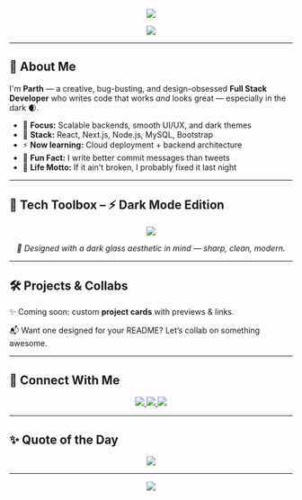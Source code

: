 <!-- 🎉 Gradient Wavy Header -->
<p align="center">
  <img src="https://capsule-render.vercel.app/api?type=waving&color=0f0c29,302b63,24243e&height=200&text=Hey%20👋%20I'm%20Parth!&fontAlign=40&fontAlignY=35&fontColor=ffffff&desc=Full%20Stack%20Developer%20|%20Dark%20Mode%20Fan%20|%20Bug%20Fixer%20Extraordinaire&descSize=18&descAlign=50&descAlignY=65&animation=fadeIn" />
</p>

<!-- ⌨️ Typing Effect -->
<p align="center">
  <img src="https://readme-typing-svg.herokuapp.com?font=Fira+Code&size=22&pause=1000&color=00FFF7&center=true&vCenter=true&width=500&lines=I+ship+UIs+in+Dark+Mode;Full+Stack+Web+Developer;React+%2F+Next+%2F+Node+%2F+MySQL;Let’s+build+something+cool." />
</p>

---

## 🌌 About Me

I'm **Parth** — a creative, bug-busting, and design-obsessed **Full Stack Developer** who writes code that works *and* looks great — especially in the dark 🌒.

- 🎯 **Focus:** Scalable backends, smooth UI/UX, and dark themes  
- 🧠 **Stack:** React, Next.js, Node.js, MySQL, Bootstrap  
- ⚡ **Now learning:** Cloud deployment + backend architecture  
- 💬 **Fun Fact:** I write better commit messages than tweets  
- 🧩 **Life Motto:** If it ain't broken, I probably fixed it last night

---

## 🧰 Tech Toolbox – ⚡ Dark Mode Edition

<p align="center">
  <img src="https://github-readme-tech-stack.vercel.app/api/cards?title=Tech%20Stack&align=center&titleAlign=center&border=true&borderRadius=25&fontFamily=Fira+Code&animation=fadeIn&lineHeight=25&icons=html,css,javascript,react,nextjs,nodejs,mysql,bootstrap,git,github&theme=tokyonight" />
</p>

<p align="center"><i>🧊 Designed with a dark glass aesthetic in mind — sharp, clean, modern.</i></p>

---

## 🛠️ Projects & Collabs

✨ Coming soon: custom **project cards** with previews & links.

📬 Want one designed for your README? Let’s collab on something awesome.

---

## 🤝 Connect With Me

<p align="center">
  <a href="mailto:your-email@gmail.com">
    <img src="https://img.shields.io/badge/Email-D14836?style=for-the-badge&logo=gmail&logoColor=white" />
  </a>
  <a href="https://www.linkedin.com/in/your-link" target="_blank">
    <img src="https://img.shields.io/badge/LinkedIn-0077B5?style=for-the-badge&logo=linkedin&logoColor=white" />
  </a>
  <a href="https://your-portfolio.com" target="_blank">
    <img src="https://img.shields.io/badge/Portfolio-0e0e52?style=for-the-badge&logo=vercel&logoColor=white" />
  </a>
</p>

---

## ✨ Quote of the Day

<p align="center">
  <img src="https://quotes-github-readme.vercel.app/api?type=horizontal&theme=dark" />
</p>

---

<!-- 🌊 Dark Wavy Footer -->
<p align="center">
  <img src="https://capsule-render.vercel.app/api?type=waving&color=0f0c29,302b63,24243e&height=120&section=footer"/>
</p>
